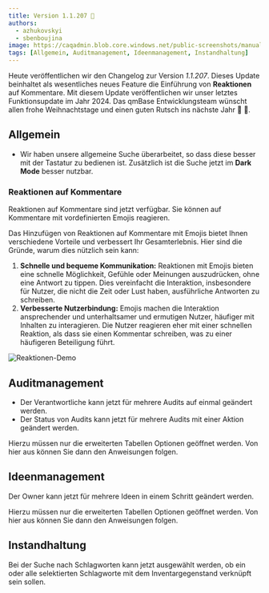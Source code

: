 ```yaml
---
title: Version 1.1.207 🎄
authors:
  - azhukovskyi
  - sbenboujina
image: https://caqadmin.blob.core.windows.net/public-screenshots/manual-screenshots/commentReactions.png
tags: [Allgemein, Auditmanagement, Ideenmanagement, Instandhaltung]
---
```


Heute veröffentlichen wir den Changelog zur Version _1.1.207_. Dieses Update beinhaltet als wesentliches neues Feature die Einführung von **Reaktionen** auf Kommentare.
Mit diesem Update veröffentlichen wir unser letztes Funktionsupdate im Jahr 2024.
Das qmBase Entwicklungsteam wünscht allen frohe Weihnachtstage und einen guten Rutsch ins nächste Jahr 🎅 🎉.

<!--truncate-->

## Allgemein

- Wir haben unsere allgemeine Suche überarbeitet, so dass diese besser mit der Tastatur zu bedienen ist. Zusätzlich ist die Suche jetzt im **Dark Mode** besser nutzbar.

### Reaktionen auf Kommentare

Reaktionen auf Kommentare sind jetzt verfügbar. Sie können auf Kommentare mit vordefinierten Emojis reagieren.

Das Hinzufügen von Reaktionen auf Kommentare mit Emojis bietet Ihnen verschiedene Vorteile und verbessert Ihr Gesamterlebnis. Hier sind die Gründe, warum dies nützlich sein kann:

1. **Schnelle und bequeme Kommunikation:**
   Reaktionen mit Emojis bieten eine schnelle Möglichkeit, Gefühle oder Meinungen auszudrücken, ohne eine Antwort zu tippen.
   Dies vereinfacht die Interaktion, insbesondere für Nutzer, die nicht die Zeit oder Lust haben, ausführliche Antworten zu schreiben.
2. **Verbesserte Nutzerbindung:**
   Emojis machen die Interaktion ansprechender und unterhaltsamer und ermutigen Nutzer, häufiger mit Inhalten zu interagieren.
   Die Nutzer reagieren eher mit einer schnellen Reaktion, als dass sie einen Kommentar schreiben, was zu einer häufigeren Beteiligung führt.

![Reaktionen-Demo](https://caqadmin.blob.core.windows.net/public-screenshots/manual-screenshots/reactions_demo.gif)

## Auditmanagement

- Der Verantwortliche kann jetzt für mehrere Audits auf einmal geändert werden.
- Der Status von Audits kann jetzt für mehrere Audits mit einer Aktion geändert werden.

Hierzu müssen nur die erweiterten Tabellen Optionen geöffnet werden. Von hier aus können Sie dann den Anweisungen folgen.

## Ideenmanagement

Der Owner kann jetzt für mehrere Ideen in einem Schritt geändert werden.

Hierzu müssen nur die erweiterten Tabellen Optionen geöffnet werden. Von hier aus können Sie dann den Anweisungen folgen.

## Instandhaltung

Bei der Suche nach Schlagworten kann jetzt ausgewählt werden, ob ein oder alle selektierten Schlagworte mit dem Inventargegenstand verknüpft sein sollen.
